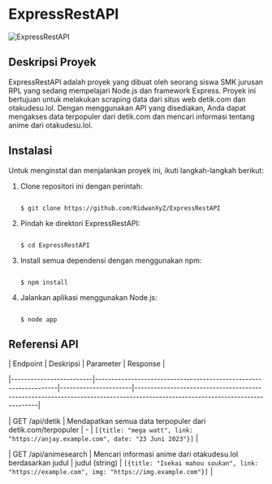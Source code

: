 # ExpressRestAPI

![ExpressRestAPI](https://encrypted-tbn0.gstatic.com/images?q=tbn:ANd9GcSykpncxPOINFYXoKS-UHlqujlBdWObpObzcA&usqp=CAU)

## Deskripsi Proyek

ExpressRestAPI adalah proyek yang dibuat oleh seorang siswa SMK jurusan RPL yang sedang mempelajari Node.js dan framework Express. Proyek ini bertujuan untuk melakukan scraping data dari situs web detik.com dan otakudesu.lol. Dengan menggunakan API yang disediakan, Anda dapat mengakses data terpopuler dari detik.com dan mencari informasi tentang anime dari otakudesu.lol.

## Instalasi

Untuk menginstal dan menjalankan proyek ini, ikuti langkah-langkah berikut:

1. Clone repositori ini dengan perintah:

   ```

   $ git clone https://github.com/RidwanXyZ/ExpressRestAPI

   ```

2. Pindah ke direktori ExpressRestAPI:

   ```

   $ cd ExpressRestAPI

   ```

3. Install semua dependensi dengan menggunakan npm:

   ```

   $ npm install

   ```

4. Jalankan aplikasi menggunakan Node.js:

   ```

   $ node app

   ```

## Referensi API

| Endpoint                | Deskripsi                                                        | Parameter            | Response                                                                                                                     |

|-------------------------|------------------------------------------------------------------|----------------------|------------------------------------------------------------------------------------------------------------------------------|

| GET /api/detik          | Mendapatkan semua data terpopuler dari detik.com/terpopuler       | -                    | ```[{title: "mega watt", link: "https://anjay.example.com", date: "23 Juni 2023"}]```                                     |

| GET /api/animesearch    | Mencari informasi anime dari otakudesu.lol berdasarkan judul      | judul (string)       | ```[{title: "Isekai mahou soukan", link: "https://example.com", img: "https://img.example.com"}]```                        |

